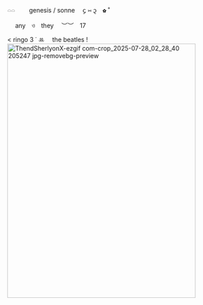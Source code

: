    𓏏𓏏　  genesis / sonne  ᧔ ⑅ ᧓ ✿ ˚

      any ও they  ︶︶ 17

 < ringo  3   ˙ ꔛ  the beatles  !  <img width="430" height="580" alt="ThendSherlyonX-ezgif com-crop_2025-07-28_02_28_40 205247 jpg-removebg-preview" src="https://github.com/user-attachments/assets/7a1758c0-ea07-4f08-b280-219eacb147eb" />

